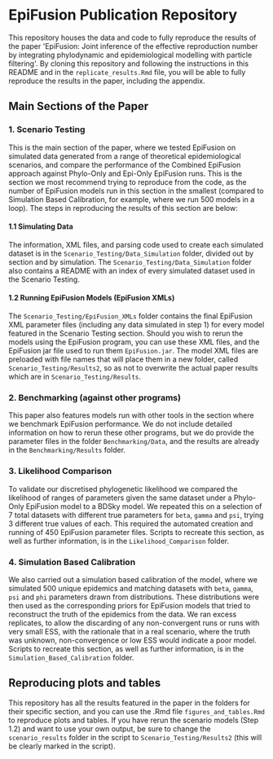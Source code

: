 # EpiFusion Publication Repository
This repository houses the data and code to fully reproduce the results of the paper 'EpiFusion: Joint inference of the effective reproduction number by integrating phylodynamic and epidemiological modelling with particle filtering'. By cloning this repository and following the instructions in this README and in the `replicate_results.Rmd` file, you will be able to fully reproduce the results in the paper, including the appendix.

## Main Sections of the Paper
### 1. Scenario Testing
This is the main section of the paper, where we tested EpiFusion on simulated data generated from a range of theoretical epidemiological scenarios, and compare the performance of the Combined EpiFusion approach against Phylo-Only and Epi-Only EpiFusion runs. This is the section we most recommend trying to reproduce from the code, as the number of EpiFusion models run in this section in the smallest (compared to Simulation Based Calibration, for example, where we run 500 models in a loop). The steps in reproducing the results of this section are below:

#### 1.1 Simulating Data
The information, XML files, and parsing code used to create each simulated dataset is in the `Scenario_Testing/Data_Simulation` folder, divided out by section and by simulation. The `Scenario_Testing/Data_Simulation` folder also contains a README with an index of every simulated dataset used in the Scenario Testing.

#### 1.2 Running EpiFusion Models (EpiFusion XMLs)
The `Scenario_Testing/EpiFusion_XMLs` folder contains the final EpiFusion XML parameter files (including any data simulated in step 1) for every model featured in the Scenario Testing section. Should you wish to rerun the models using the EpiFusion program, you can use these XML files, and the EpiFusion jar file used to run them `EpiFusion.jar`. The model XML files are preloaded with file names that will place them in a new folder, called `Scenario_Testing/Results2`, so as not to overwrite the actual paper results which are in `Scenario_Testing/Results`.

### 2. Benchmarking (against other programs)
This paper also features models run with other tools in the section where we benchmark EpiFusion performance. We do not include detailed information on how to rerun these other programs, but we do provide the parameter files in the folder `Benchmarking/Data`, and the results are already in the `Benchmarking/Results` folder.

### 3. Likelihood Comparison
To validate our discretised phylogenetic likelihood we compared the likelihood of ranges of parameters given the same dataset under a Phylo-Only EpiFusion model to a BDSky model. We repeated this on a selection of 7 total datasets with different true parameters for `beta`, `gamma` and `psi`, trying 3 different true values of each. This required the automated creation and running of 450 EpiFusion parameter files. Scripts to recreate this section, as well as further information, is in the `Likelihood_Comparison` folder.

### 4. Simulation Based Calibration
We also carried out a simulation based calibration of the model, where we simulated 500 unique epidemics and matching datasets with `beta`, `gamma`, `psi` and `phi` parameters drawn from distributions. These distributions were then used as the corresponding priors for EpiFusion models that tried to reconstruct the truth of the epidemics from the data. We ran excess replicates, to allow the discarding of any non-convergent runs or runs with very small ESS, with the rationale that in a real scenario, where the truth was unknown, non-convergence or low ESS would indicate a poor model. Scripts to recreate this section, as well as further information, is in the `Simulation_Based_Calibration` folder.


## Reproducing plots and tables
This repository has all the results featured in the paper in the folders for their specific section, and you can use the .Rmd file `figures_and_tables.Rmd` to reproduce plots and tables. If you have rerun the scenario models (Step 1.2) and want to use your own output, be sure to change the `scenario_results` folder in the script to `Scenario_Testing/Results2` (this will be clearly marked in the script).


